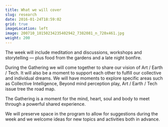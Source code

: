 ```yaml
---
title: What we will cover
slug: research
date: 2016-01-24T18:59:02
grid: true
imageLocation: left
image: 200710_10150234235402942_7382081_n_720x461.jpg
weight: 200
---
```


The week will include meditation and discussions, workshops and storytelling — plus food from the gardens and a late night bonfire.

During the Gathering we will come together to share our vision of Art / Earth / Tech. It will also be a moment to support each other to fulfill our collective and individual dreams. We will have moments to explore specific areas such as Collective Intelligence,  Beyond mind perception play, Art / Earth / Tech issue tree the road map.

The Gathering is a moment for the mind, heart, soul and body to meet through a powerful shared experience.

We will preserve space in the program to allow for suggestions during the week and we welcome ideas for new topics and activities both in advance.
